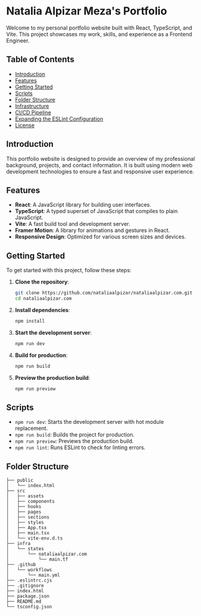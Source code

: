# Natalia Alpizar Meza's Portfolio

Welcome to my personal portfolio website built with React, TypeScript, and Vite. This project showcases my work, skills, and experience as a Frontend Engineer.

## Table of Contents

- [Introduction](#introduction)
- [Features](#features)
- [Getting Started](#getting-started)
- [Scripts](#scripts)
- [Folder Structure](#folder-structure)
- [Infrastructure](#infrastructure)
- [CI/CD Pipeline](#cicd-pipeline)
- [Expanding the ESLint Configuration](#expanding-the-eslint-configuration)
- [License](#license)

## Introduction

This portfolio website is designed to provide an overview of my professional background, projects, and contact information. It is built using modern web development technologies to ensure a fast and responsive user experience.

## Features

- **React**: A JavaScript library for building user interfaces.
- **TypeScript**: A typed superset of JavaScript that compiles to plain JavaScript.
- **Vite**: A fast build tool and development server.
- **Framer Motion**: A library for animations and gestures in React.
- **Responsive Design**: Optimized for various screen sizes and devices.

## Getting Started

To get started with this project, follow these steps:

1. **Clone the repository**:

   ```bash
   git clone https://github.com/nataliaalpizar/nataliaalpizar.com.git
   cd nataliaalpizar.com
   ```

2. **Install dependencies**:

   ```bash
   npm install
   ```

3. **Start the development server**:

   ```bash
   npm run dev
   ```

4. **Build for production**:

   ```bash
   npm run build
   ```

5. **Preview the production build**:

   ```bash
   npm run preview
   ```

## Scripts

- `npm run dev`: Starts the development server with hot module replacement.
- `npm run build`: Builds the project for production.
- `npm run preview`: Previews the production build.
- `npm run lint`: Runs ESLint to check for linting errors.

## Folder Structure

```plaintext
├── public
│   └── index.html
├── src
│   ├── assets
│   ├── components
│   ├── hooks
│   ├── pages
│   ├── sections
│   ├── styles
│   ├── App.tsx
│   ├── main.tsx
│   └── vite-env.d.ts
├── infra
│   └── states
│       └── nataliaalpizar.com
│           └── main.tf
├── .github
│   └── workflows
│       └── main.yml
├── .eslintrc.cjs
├── .gitignore
├── index.html
├── package.json
├── README.md
└── tsconfig.json
```
